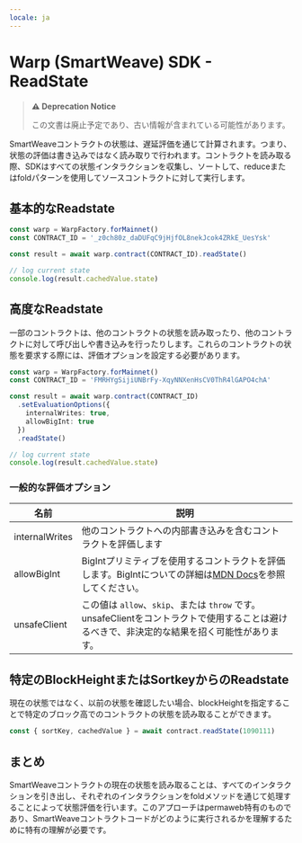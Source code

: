 ```yaml
---
locale: ja
---
```

# Warp (SmartWeave) SDK - ReadState  

> **⚠️ Deprecation Notice**
>
> この文書は廃止予定であり、古い情報が含まれている可能性があります。

SmartWeaveコントラクトの状態は、遅延評価を通じて計算されます。つまり、状態の評価は書き込みではなく読み取りで行われます。コントラクトを読み取る際、SDKはすべての状態インタラクションを収集し、ソートして、reduceまたはfoldパターンを使用してソースコントラクトに対して実行します。

## 基本的なReadstate

```ts
const warp = WarpFactory.forMainnet()
const CONTRACT_ID = '_z0ch80z_daDUFqC9jHjfOL8nekJcok4ZRkE_UesYsk'

const result = await warp.contract(CONTRACT_ID).readState()

// log current state
console.log(result.cachedValue.state)
```


## 高度なReadstate

一部のコントラクトは、他のコントラクトの状態を読み取ったり、他のコントラクトに対して呼び出しや書き込みを行ったりします。これらのコントラクトの状態を要求する際には、評価オプションを設定する必要があります。

```ts
const warp = WarpFactory.forMainnet()
const CONTRACT_ID = 'FMRHYgSijiUNBrFy-XqyNNXenHsCV0ThR4lGAPO4chA'

const result = await warp.contract(CONTRACT_ID)
  .setEvaluationOptions({
    internalWrites: true,
    allowBigInt: true
  })
  .readState()

// log current state
console.log(result.cachedValue.state)
```

### 一般的な評価オプション

| 名前 | 説明 |
| ---- | ----------- |
| internalWrites | 他のコントラクトへの内部書き込みを含むコントラクトを評価します |
| allowBigInt | BigIntプリミティブを使用するコントラクトを評価します。BigIntについての詳細は[MDN Docs](https://developer.mozilla.org/en-US/docs/Web/JavaScript/Reference/Global_Objects/BigInt)を参照してください。 |
| unsafeClient | この値は `allow`、`skip`、または `throw` です。unsafeClientをコントラクトで使用することは避けるべきで、非決定的な結果を招く可能性があります。 |

## 特定のBlockHeightまたはSortkeyからのReadstate

現在の状態ではなく、以前の状態を確認したい場合、blockHeightを指定することで特定のブロック高でのコントラクトの状態を読み取ることができます。


```ts
const { sortKey, cachedValue } = await contract.readState(1090111)
```

## まとめ

SmartWeaveコントラクトの現在の状態を読み取ることは、すべてのインタラクションを引き出し、それぞれのインタラクションをfoldメソッドを通じて処理することによって状態評価を行います。このアプローチはpermaweb特有のものであり、SmartWeaveコントラクトコードがどのように実行されるかを理解するために特有の理解が必要です。
